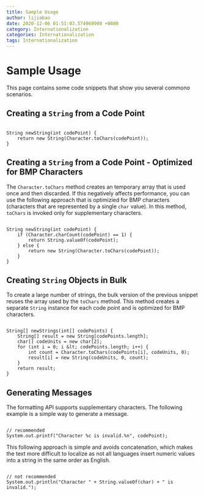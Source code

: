 ```yaml
---
title: Sample Usage
author: lijiabao
date: 2020-12-06 01:51:03.574960900 +0800
category: Internationalization
categories: Internationalization
tags: Internationalization
---
```


# Sample Usage

This page contains some code snippets that show you several commono scenarios.

## Creating a `String` from a Code Point

```

String newString(int codePoint) {
    return new String(Character.toChars(codePoint));
}

```

## Creating a `String` from a Code Point - Optimized for BMP Characters

The `Character.toChars` method creates an temporary array that is used once and then discarded. If this negatively affects performance, you can use the following approach that is optimizied for BMP characters (characters that are represented by a single `char` value). In this method, `toChars` is invoked only for supplementary characters.

```

String newString(int codePoint) {
    if (Character.charCount(codePoint) == 1) {
        return String.valueOf(codePoint);
    } else {
        return new String(Character.toChars(codePoint));
    }
}

```

## Creating `String` Objects in Bulk

To create a large number of strings, the bulk version of the previous snippet reuses the array used by the `toChars` method. This method creates a separate `String` instance for each code point and is optimized for BMP characters.

```

String[] newStrings(int[] codePoints) {
    String[] result = new String[codePoints.length];
    char[] codeUnits = new char[2];
    for (int i = 0; i &lt; codePoints.length; i++) {
        int count = Character.toChars(codePoints[i], codeUnits, 0);
        result[i] = new String(codeUnits, 0, count);
    }
    return result;
}

```

## Generating Messages

The formatting API supports supplementary characters. The following example is a simple way to generate a message.

```

// recommended
System.out.printf("Character %c is invalid.%n", codePoint);

```

This following approach is simple and avoids concatenation, which makes the text more difficult to localize as not all languages insert numeric values into a string in the same order as English.

```

// not recommended
System.out.println("Character " + String.valueOf(char) + " is invalid.");

```
